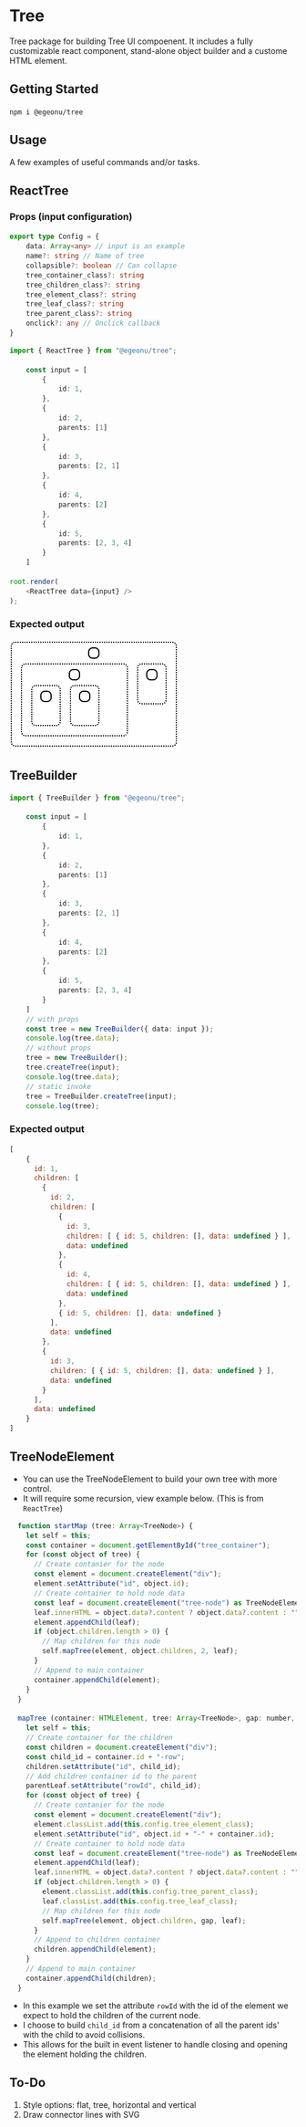 # Tree
Tree package for building Tree UI compoenent. It includes a fully customizable react component, stand-alone object builder and a custome HTML element. 
## Getting Started
`npm i @egeonu/tree`
## Usage
A few examples of useful commands and/or tasks.
## ReactTree
### Props (input configuration)
```ts
export type Config = {
    data: Array<any> // input is an example
    name?: string // Name of tree
    collapsible?: boolean // Can collapse
    tree_container_class?: string
    tree_children_class?: string
    tree_element_class?: string
    tree_leaf_class?: string
    tree_parent_class?: string
    onclick?: any // Onclick callback
}
```
```ts
import { ReactTree } from "@egeonu/tree";

    const input = [
        {
            id: 1,
        },
        {
            id: 2,
            parents: [1]
        },
        {
            id: 3,
            parents: [2, 1]
        },
        {
            id: 4,
            parents: [2]
        },
        {
            id: 5,
            parents: [2, 3, 4]
        }
    ]

root.render(
    <ReactTree data={input} />
);
```
### Expected output
![alt text](./src/README/example.png "Example")
## TreeBuilder
```ts
import { TreeBuilder } from "@egeonu/tree";

    const input = [
        {
            id: 1,
        },
        {
            id: 2,
            parents: [1]
        },
        {
            id: 3,
            parents: [2, 1]
        },
        {
            id: 4,
            parents: [2]
        },
        {
            id: 5,
            parents: [2, 3, 4]
        }
    ]
    // with props
    const tree = new TreeBuilder({ data: input });
    console.log(tree.data);
    // without props
    tree = new TreeBuilder();
    tree.createTree(input);
    console.log(tree.data);
    // static invoke
    tree = TreeBuilder.createTree(input);
    console.log(tree);
```
### Expected output 
```js
[
    {
      id: 1,
      children: [
        {
          id: 2,
          children: [
            {
              id: 3,
              children: [ { id: 5, children: [], data: undefined } ],
              data: undefined
            },
            {
              id: 4,
              children: [ { id: 5, children: [], data: undefined } ],
              data: undefined
            },
            { id: 5, children: [], data: undefined }
          ],
          data: undefined
        },
        {
          id: 3,
          children: [ { id: 5, children: [], data: undefined } ],
          data: undefined
        }
      ],
      data: undefined
    }
]
```
## TreeNodeElement
* You can use the TreeNodeElement to build your own tree with more control. 
* It will require some recursion, view example below. (This is from `ReactTree`)
```js
  function startMap (tree: Array<TreeNode>) {
    let self = this;
    const container = document.getElementById("tree_container");
    for (const object of tree) {
      // Create contanier for the node
      const element = document.createElement("div");
      element.setAttribute("id", object.id);
      // Create container to hold node data
      const leaf = document.createElement("tree-node") as TreeNodeElement;
      leaf.innerHTML = object.data?.content ? object.data?.content : "";
      element.appendChild(leaf);
      if (object.children.length > 0) {
        // Map children for this node
        self.mapTree(element, object.children, 2, leaf);
      }
      // Append to main container
      container.appendChild(element);
    }
  }

  mapTree (container: HTMLElement, tree: Array<TreeNode>, gap: number, parentLeaf: TreeNodeElement) {
    let self = this;
    // Create container for the children
    const children = document.createElement("div");
    const child_id = container.id + "-row";
    children.setAttribute("id", child_id);
    // Add children container id to the parent
    parentLeaf.setAttribute("rowId", child_id);
    for (const object of tree) {
      // Create contanier for the node
      const element = document.createElement("div");
      element.classList.add(this.config.tree_element_class);
      element.setAttribute("id", object.id + "-" + container.id);
      // Create container to hold node data
      const leaf = document.createElement("tree-node") as TreeNodeElement;
      element.appendChild(leaf);
      leaf.innerHTML = object.data?.content ? object.data?.content : "";
      if (object.children.length > 0) {
        element.classList.add(this.config.tree_parent_class);
        leaf.classList.add(this.config.tree_leaf_class);
        // Map children for this node
        self.mapTree(element, object.children, gap, leaf);
      }
      // Append to children container
      children.appendChild(element);
    }
    // Append to main container
    container.appendChild(children);
  }
```
* In this example we set the attribute `rowId` with the id of the element we expect to hold the children of the current node.
* I choose to build `child_id` from a concatenation of all the parent ids' with the child to avoid collisions.
* This allows for the built in event listener to handle closing and opening the element holding the children.
## To-Do
1. Style options: flat, tree, horizontal and vertical
2. Draw connector lines with SVG
